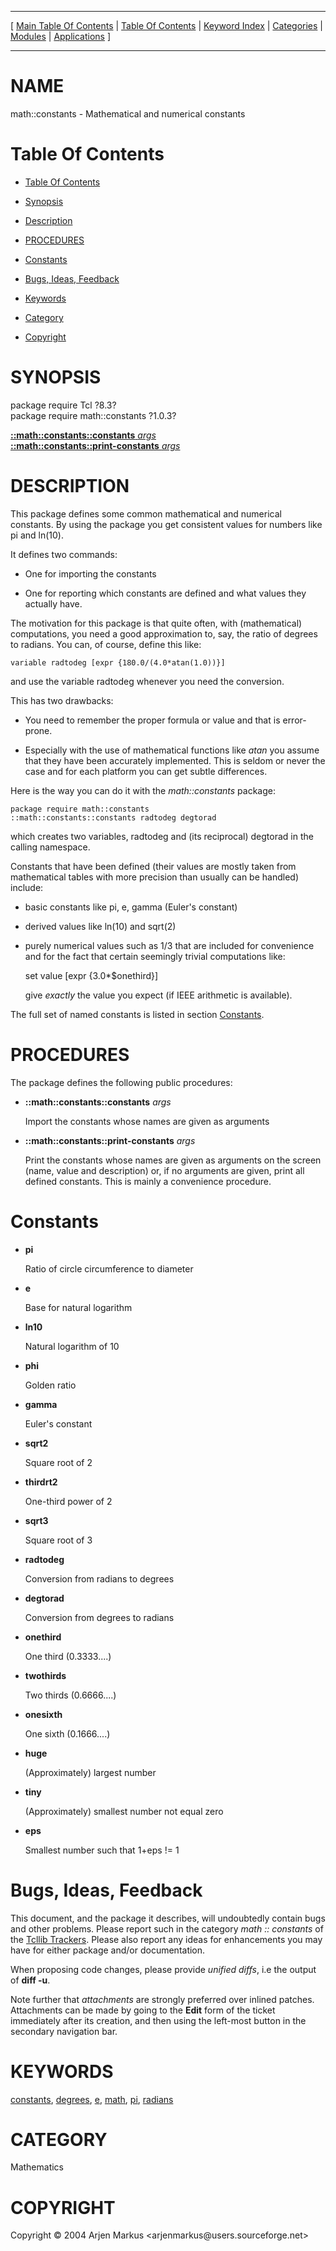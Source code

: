 
[//000000001]: # (math::constants \- Tcl Math Library)
[//000000002]: # (Generated from file 'constants\.man' by tcllib/doctools with format 'markdown')
[//000000003]: # (Copyright &copy; 2004 Arjen Markus <arjenmarkus@users\.sourceforge\.net>)
[//000000004]: # (math::constants\(n\) 1\.0\.3 tcllib "Tcl Math Library")

<hr> [ <a href="../../../../toc.md">Main Table Of Contents</a> &#124; <a
href="../../../toc.md">Table Of Contents</a> &#124; <a
href="../../../../index.md">Keyword Index</a> &#124; <a
href="../../../../toc0.md">Categories</a> &#124; <a
href="../../../../toc1.md">Modules</a> &#124; <a
href="../../../../toc2.md">Applications</a> ] <hr>

# NAME

math::constants \- Mathematical and numerical constants

# <a name='toc'></a>Table Of Contents

  - [Table Of Contents](#toc)

  - [Synopsis](#synopsis)

  - [Description](#section1)

  - [PROCEDURES](#section2)

  - [Constants](#section3)

  - [Bugs, Ideas, Feedback](#section4)

  - [Keywords](#keywords)

  - [Category](#category)

  - [Copyright](#copyright)

# <a name='synopsis'></a>SYNOPSIS

package require Tcl ?8\.3?  
package require math::constants ?1\.0\.3?  

[__::math::constants::constants__ *args*](#1)  
[__::math::constants::print\-constants__ *args*](#2)  

# <a name='description'></a>DESCRIPTION

This package defines some common mathematical and numerical constants\. By using
the package you get consistent values for numbers like pi and ln\(10\)\.

It defines two commands:

  - One for importing the constants

  - One for reporting which constants are defined and what values they actually
    have\.

The motivation for this package is that quite often, with \(mathematical\)
computations, you need a good approximation to, say, the ratio of degrees to
radians\. You can, of course, define this like:

    variable radtodeg [expr {180.0/(4.0*atan(1.0))}]

and use the variable radtodeg whenever you need the conversion\.

This has two drawbacks:

  - You need to remember the proper formula or value and that is error\-prone\.

  - Especially with the use of mathematical functions like *atan* you assume
    that they have been accurately implemented\. This is seldom or never the case
    and for each platform you can get subtle differences\.

Here is the way you can do it with the *math::constants* package:

    package require math::constants
    ::math::constants::constants radtodeg degtorad

which creates two variables, radtodeg and \(its reciprocal\) degtorad in the
calling namespace\.

Constants that have been defined \(their values are mostly taken from
mathematical tables with more precision than usually can be handled\) include:

  - basic constants like pi, e, gamma \(Euler's constant\)

  - derived values like ln\(10\) and sqrt\(2\)

  - purely numerical values such as 1/3 that are included for convenience and
    for the fact that certain seemingly trivial computations like:

    set value [expr {3.0*$onethird}]

    give *exactly* the value you expect \(if IEEE arithmetic is available\)\.

The full set of named constants is listed in section
[Constants](#section3)\.

# <a name='section2'></a>PROCEDURES

The package defines the following public procedures:

  - <a name='1'></a>__::math::constants::constants__ *args*

    Import the constants whose names are given as arguments

  - <a name='2'></a>__::math::constants::print\-constants__ *args*

    Print the constants whose names are given as arguments on the screen \(name,
    value and description\) or, if no arguments are given, print all defined
    constants\. This is mainly a convenience procedure\.

# <a name='section3'></a>Constants

  - __pi__

    Ratio of circle circumference to diameter

  - __e__

    Base for natural logarithm

  - __ln10__

    Natural logarithm of 10

  - __phi__

    Golden ratio

  - __gamma__

    Euler's constant

  - __sqrt2__

    Square root of 2

  - __thirdrt2__

    One\-third power of 2

  - __sqrt3__

    Square root of 3

  - __radtodeg__

    Conversion from radians to degrees

  - __degtorad__

    Conversion from degrees to radians

  - __onethird__

    One third \(0\.3333\.\.\.\.\)

  - __twothirds__

    Two thirds \(0\.6666\.\.\.\.\)

  - __onesixth__

    One sixth \(0\.1666\.\.\.\.\)

  - __huge__

    \(Approximately\) largest number

  - __tiny__

    \(Approximately\) smallest number not equal zero

  - __eps__

    Smallest number such that 1\+eps \!= 1

# <a name='section4'></a>Bugs, Ideas, Feedback

This document, and the package it describes, will undoubtedly contain bugs and
other problems\. Please report such in the category *math :: constants* of the
[Tcllib Trackers](http://core\.tcl\.tk/tcllib/reportlist)\. Please also report
any ideas for enhancements you may have for either package and/or documentation\.

When proposing code changes, please provide *unified diffs*, i\.e the output of
__diff \-u__\.

Note further that *attachments* are strongly preferred over inlined patches\.
Attachments can be made by going to the __Edit__ form of the ticket
immediately after its creation, and then using the left\-most button in the
secondary navigation bar\.

# <a name='keywords'></a>KEYWORDS

[constants](\.\./\.\./\.\./\.\./index\.md\#constants),
[degrees](\.\./\.\./\.\./\.\./index\.md\#degrees), [e](\.\./\.\./\.\./\.\./index\.md\#e),
[math](\.\./\.\./\.\./\.\./index\.md\#math), [pi](\.\./\.\./\.\./\.\./index\.md\#pi),
[radians](\.\./\.\./\.\./\.\./index\.md\#radians)

# <a name='category'></a>CATEGORY

Mathematics

# <a name='copyright'></a>COPYRIGHT

Copyright &copy; 2004 Arjen Markus <arjenmarkus@users\.sourceforge\.net>
